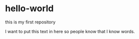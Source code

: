 hello-world
===========

this is my first repository

I want to put this text in here so people know that I know words.
